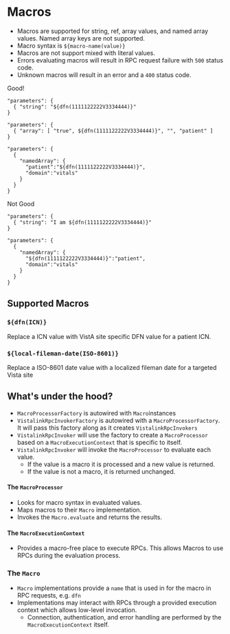 # Macros

- Macros are supported for string, ref, array values, and named array values. Named array keys are not supported.
- Macro syntax is `${macro-name(value)}`
- Macros are not support mixed with literal values.
- Errors evaluating macros will result in RPC request failure with `500` status code.
- Unknown macros will result in an error and a `400` status code.

Good!

```
"parameters": {
  { "string": "${dfn(1111122222V3334444)}"
}

"parameters": {
  { "array": [ "true", ${dfn(1111122222V3334444)}", "", "patient" ]
}

"parameters": {
  {
    "namedArray": {
      "patient":"${dfn(1111122222V3334444)}",
      "domain":"vitals"
    }
  }
}
```

Not Good

```
"parameters": {
  { "string": "I am ${dfn(1111122222V3334444)}"
}

"parameters": {
  {
    "namedArray": {
      "${dfn(1111122222V3334444)}":"patient",
      "domain":"vitals"
    }
  }
}
```

## Supported Macros

### `${dfn(ICN)}`

Replace a ICN value with VistA site specific DFN value for a patient ICN.

### `${local-fileman-date(ISO-8601)}`

Replace a ISO-8601 date value with a localized fileman date for a targeted Vista site

## What's under the hood?

- `MacroProcessorFactory` is autowired with `Macro`instances
- `VistalinkRpcInvokerFactory` is autowired with a `MacroProcessorFactory`. It will pass this factory along as it creates `VistalinkRpcInvokers`
- `VistalinkRpcInvoker` will use the factory to create a `MacroProcessor` based on a `MacroExecutionContext` that is specific to itself.
- `VistalinkRpcInvoker` will invoke the `MacroProcessor` to evaluate each value.
  - If the value is a macro it is processed and a new value is returned.
  - If the value is not a macro, it is returned unchanged.

#### The `MacroProcessor`
- Looks for macro syntax in evaluated values.
- Maps macros to their `Macro` implementation.
- Invokes the `Macro.evaluate` and returns the results.

#### The `MacroExecutionContext`
- Provides a macro-free place to execute RPCs. This allows Macros to use RPCs during the evaluation process.

### The `Macro`
- `Macro` implementations provide a `name` that is used in for the macro in RPC requests, e.g. `dfn`
- Implementations may interact with RPCs through a provided execution context which allows low-level invocation.
  - Connection, authentication, and error handling are performed by the `MacroExecutionContext` itself.
